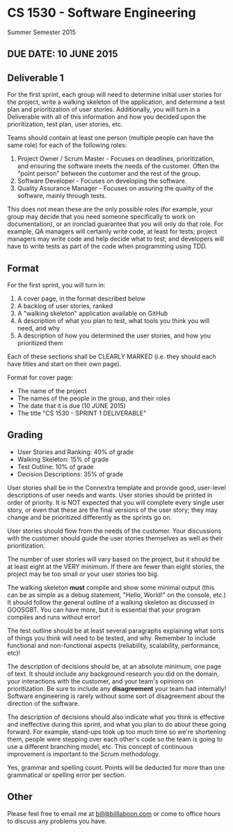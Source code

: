 # CS 1530 - Software Engineering
Summer Semester 2015

## DUE DATE: 10 JUNE 2015

## Deliverable 1

For the first sprint, each group will need to determine initial user stories for the project, write a walking skeleton of the application, and determine a test plan and prioritization of user stories.  Additionally, you will turn in a Deliverable with all of this information and how you decided upon the prioritization, test plan, user stories, etc.

Teams should contain at least one person (multiple people can have the same role)  for each of the following roles:
1. Project Owner / Scrum Master - Focuses on deadlines, prioritization, and ensuring the software meets the needs of the customer.  Often the "point person" between the customer and the rest of the group.
2. Software Developer - Focuses on developing the software.
3. Quality Assurance Manager - Focuses on assuring the quality of the software, mainly through tests.

This does not mean these are the only possible roles (for example, your group may decide that you need someone specifically to work on documentation), or an ironclad guarantee that you will only do that role.  For example, QA managers will certainly write code, at least for tests; project managers may write code and help decide what to test; and developers will have to write tests as part of the code when programming using TDD.

## Format

For the first sprint, you will turn in:

1. A cover page, in the format described below
1. A backlog of user stories, ranked
2. A "walking skeleton" application available on GitHub
3. A description of what you plan to test, what tools you think you will need, and why
4. A description of how you determined the user stories, and how you prioritized them

Each of these sections shall be CLEARLY MARKED (i.e. they should each have titles and start on their own page).

Format for cover page:
* The name of the project
* The names of the people in the group, and their roles
* The date that it is due (10 JUNE 2015)
* The title "CS 1530 - SPRINT 1 DELIVERABLE"

## Grading
* User Stories and Ranking: 40% of grade
* Walking Skeleton: 15% of grade
* Test Outline: 10% of grade
* Decision Descriptions: 35% of grade

User stories shall be in the Connextra template and provide good, user-level descriptions of user needs and wants.  User stories should be printed in order of priority.  It is NOT expected that you will complete every single user story, or even that these are the final versions of the user story; they may change and be prioritized differently as the sprints go on.

User stories should flow from the needs of the customer.  Your discussions with the customer should guide the user stories themselves as well as their prioritization.

The number of user stories will vary based on the project, but it should be at least eight at the VERY minimum.  If there are fewer than eight stories, the project may be too small or your user stories too big.

The walking skeleton __must__ compile and show some minimal output (this can be as simple as a debug statement, "Hello, World!" on the console, etc.)  It should follow the general outline of a walking skeleton as discussed in GOOSGBT.  You can have more, but it is essential that your program compiles and runs without error!

The test outline should be at least several paragraphs explaining what sorts of things you think will need to be tested, and why.  Remember to include functional and non-functional aspects (reliability, scalability, performance, etc)!

The description of decisions should be, at an absolute minimum, one page of text.  It should include any background research you did on the domain, your interactions with the customer, and your team's opinions on prioritization.  Be sure to include any __disagreement__ your team had internally!  Software engineering is rarely without some sort of disagreement about the direction of the software. 

The description of decisions should also indicate what you think is effective and ineffective during this sprint, and what you plan to do about these going forward.  For example, stand-ups took up too much time so we're shortening them, people were stepping over each other's code so the team is going to use a different branching model, etc.  This concept of continuous improvement is important to the Scrum methodology.

Yes, grammar and spelling count.  Points will be deducted for more than one grammatical or spelling error per section.

## Other

Please feel free to email me at bill@billlaboon.com or come to office hours to discuss any problems you have. 
 
